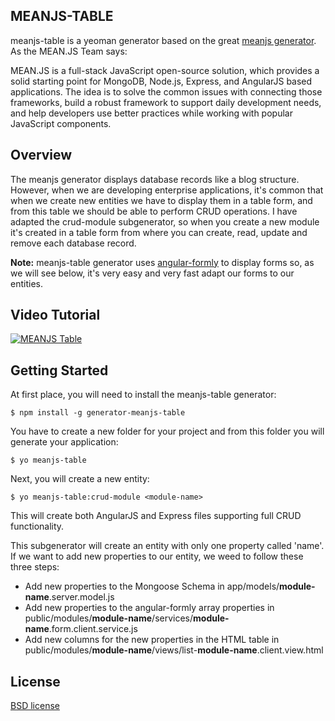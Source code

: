 ## MEANJS-TABLE

meanjs-table is a yeoman generator based on the great [meanjs generator](https://github.com/meanjs/generator-meanjs). As the MEAN.JS Team says:

MEAN.JS is a full-stack JavaScript open-source solution, which provides a solid starting point for MongoDB, Node.js, Express, and AngularJS based applications. The idea is to solve the common issues with connecting those frameworks, build a robust framework to support daily development needs, and help developers use better practices while working with popular JavaScript components.

## Overview

The meanjs generator displays database records like a blog structure. However, when we are developing enterprise applications, it's common that when we create new entities we have to display them in a table form, and from this table we should be able to perform CRUD operations. I have adapted the crud-module subgenerator, so when you create a new module it's created in a table form from where you can create, read, update and remove each database record.

**Note:** meanjs-table generator uses [angular-formly](https://github.com/formly-js/angular-formly) to display forms so, as we will see below, it's very easy and very fast adapt our forms to our entities.

## Video Tutorial

[![MEANJS Table](http://www.jlmonteagudo.com/wp-content/uploads/2015/04/video-generator-meanjs-table.png)](https://youtu.be/G6OlAjvzXfc)

## Getting Started

At first place, you will need to install the meanjs-table generator:

```
$ npm install -g generator-meanjs-table
```

You have to create a new folder for your project and from this folder you will generate your application:

```
$ yo meanjs-table
```

Next, you will create a new entity:

```
$ yo meanjs-table:crud-module <module-name>
```

This will create both AngularJS and Express files supporting full CRUD functionality.

This subgenerator will create an entity with only one property called 'name'. If we want to add new properties to our entity, we weed to follow these three steps:

* Add new properties to the Mongoose Schema in app/models/**module-name**.server.model.js
* Add new properties to the angular-formly array properties in public/modules/**module-name**/services/**module-name**.form.client.service.js
* Add new columns for the new properties in the HTML table in public/modules/**module-name**/views/list-**module-name**.client.view.html


## License

[BSD license](http://opensource.org/licenses/bsd-license.php)
